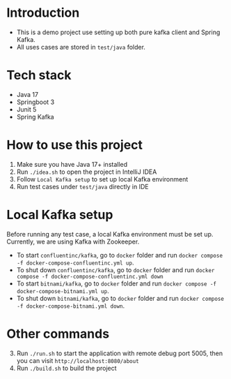  # Introduction
- This is a demo project use setting up both pure kafka client and Spring Kafka.
- All uses cases are stored in `test/java` folder.

# Tech stack
- Java 17
- Springboot 3
- Junit 5
- Spring Kafka

# How to use this project
1. Make sure you have Java 17+ installed
2. Run `./idea.sh` to open the project in IntelliJ IDEA
3. Follow `Local Kafka setup` to set up local Kafka environment
4. Run test cases under `test/java` directly in IDE

# Local Kafka setup
Before running any test case, a local Kafka environment must be set up. Currently, we are using Kafka with Zookeeper.
- To start `confluentinc/kafka`, go to `docker` folder and run `docker compose -f docker-compose-confluentinc.yml up`.
- To shut down `confluentinc/kafka`, go to `docker` folder and run `docker compose -f docker-compose-confluentinc.yml down`
- To start `bitnami/kafka`, go to `docker` folder and run `docker compose -f docker-compose-bitnami.yml up`.
- To shut down `bitnami/kafka`, go to `docker` folder and run `docker compose -f docker-compose-bitnami.yml down`.


# Other commands
3. Run `./run.sh` to start the application with remote debug port 5005, then you can  visit `http://localhost:8080/about`
4. Run `./build.sh` to build the project
